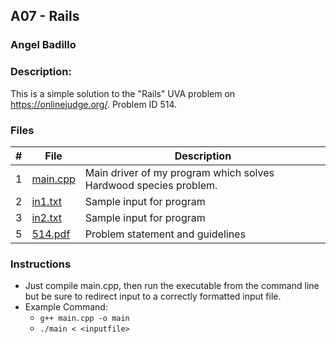 ## A07 - Rails
### Angel Badillo
### Description:

This is a simple solution to the "Rails" UVA problem on https://onlinejudge.org/. Problem ID 514.

### Files

| # | File                   | Description                                                      |
|:-:|------------------------|------------------------------------------------------------------|
| 1 | [main.cpp](main.cpp)   | Main driver of my program which solves Hardwood species problem. |
| 2 | [in1.txt](in1.txt)     | Sample input for program                                         |
| 3 | [in2.txt](in2.txt)     | Sample input for program                                         |
| 5 | [514.pdf](514.pdf)     | Problem statement and guidelines                                 |

### Instructions

- Just compile main.cpp, then run the executable from the command line but be sure to redirect
input to a correctly formatted input file.
- Example Command:
    - `g++ main.cpp -o main`
    - `./main < <inputfile>`